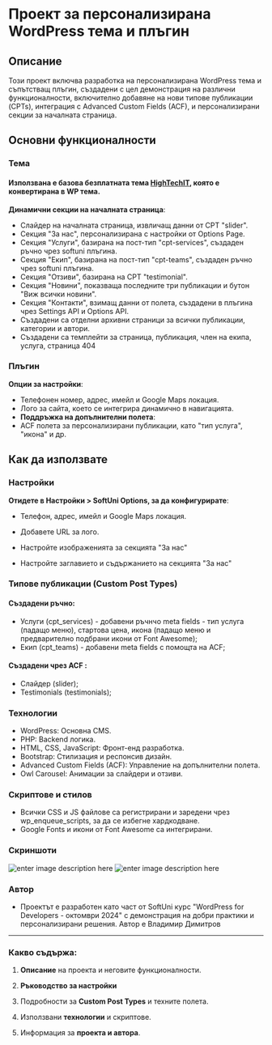
# Проект за персонализирана WordPress тема и плъгин

## Описание

Този проект включва разработка на персонализирана WordPress тема и съпътстващ плъгин, създадени с цел демонстрация на различни функционалности, включително добавяне на нови типове публикации (CPTs), интеграция с Advanced Custom Fields (ACF), и персонализирани секции за началната страница.
  

## Основни функционалности

  

### Тема
#### Използвана е базова безплатната тема [HighTechIT](https://themewagon.com/themes/hightechit/), която е конвертирана в WP тема.

  **Динамични секции на началната страница**:

- Слайдер на началната страница, извличащ данни от CPT "slider".
- Секция "За нас", персонализирана с настройки от Options Page.
- Секция "Услуги", базирана на пост-тип "cpt-services", създаден ръчно чрез softuni плъгина.
- Секция "Екип", базирана на пост-тип "cpt-teams", създаден ръчно чрез softuni плъгина.
- Секция "Отзиви", базирана на CPT "testimonial".
- Секция "Новини", показваща последните три публикации и бутон "Виж всички новини".
- Секция "Контакти", взимащ данни от полета, създадени в плъгина чрез Settings API и Options API.
-  Създадени са отделни архивни страници за всички публикации, категории и автори.
- Създадени са темплейти за страница, публикация, член на екипа, услуга, страница 404

  

### Плъгин

  **Опции за настройки**:
- Телефонен номер, адрес, имейл и Google Maps локация.
- Лого за сайта, което се интегрира динамично в навигацията.
-  **Поддръжка на допълнителни полета**:
- ACF полета за персонализирани публикации, като "тип услуга", "икона" и др.

  

## Как да използвате

  

### Настройки

**Отидете в Настройки > SoftUni Options, за да конфигурирате**:

- Телефон, адрес, имейл и Google Maps локация.

- Добавете URL за лого.

- Настройте изображенията за секцията "За нас"

- Настройте заглавието и съдържанието на секцията "За нас"

  

### Типове публикации (Custom Post Types)

#### Създадени ръчно:

- Услуги (cpt_services) - добавени ръчнчо meta fields - тип услуга (падащо меню), стартова цена, икона (падащо меню и предварително подбрани икони от Font Awesome);
- Екип (cpt_teams) - добавени meta fields с помощта на ACF;

#### Създадени чрез ACF :
- Слайдер (slider);
- Testimonials (testimonials);
  

### Технологии

- WordPress: Основна CMS.
- PHP: Backend логика.
- HTML, CSS, JavaScript: Фронт-енд разработка.
- Bootstrap: Стилизация и респонсив дизайн.
- Advanced Custom Fields (ACF): Управление на допълнителни полета.
- Owl Carousel: Анимации за слайдери и отзиви.
  

### Скриптове и стилов

- Всички CSS и JS файлове са регистрирани и заредени чрез wp_enqueue_scripts, за да се избегне хардкодване.
- Google Fonts и икони от Font Awesome са интегрирани.

  

### Скриншоти
![enter image description here](https://i.ibb.co/cwtpLvJ/Wpcourse-Screen-Shot-1.jpg)
![enter image description here](https://i.ibb.co/R4zXPVk/Wpcourse-Screen-Shot-2.jpg)
  
  

### Автор

- Проектът е разработен като част от SoftUni курс "WordPress for Developers - октомври 2024" с демонстрация на добри практики и персонализирани решения. Автор е Владимир Димитров

  

---

  

### Какво съдържа:

1.  **Описание** на проекта и неговите функционалности.

2.  **Ръководство за настройки**

3. Подробности за **Custom Post Types** и техните полета.

4. Използвани **технологии** и скриптове.

5. Информация за **проекта и автора**.
